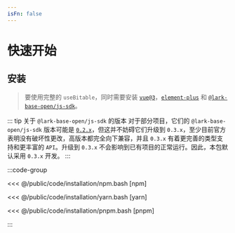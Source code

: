```yaml
---
isFn: false
---
```


# 快速开始

## 安装

> 要使用完整的 `useBitable`，同时需要安装 [`vue@3`](https://cn.vuejs.org/)，[`element-plus`](https://element-plus.org/zh-CN/) 和 [`@lark-base-open/js-sdk`](https://lark-base-team.github.io/js-sdk-docs/zh/)。

::: tip 关于 `@lark-base-open/js-sdk` 的版本
对于部分项目，它们的 `@lark-base-open/js-sdk` 版本可能是 [`0.2.x`](https://bytedance.feishu.cn/docx/HjCEd1sPzoVnxIxF3LrcKnepnUf)，但这并不妨碍它们升级到 `0.3.x`，至少目前官方表明没有破坏性更改，高版本都完全向下兼容，并且 `0.3.x` 有着更完善的类型支持和更丰富的 `API`。升级到 `0.3.x` 不会影响到已有项目的正常运行。因此，本包默认采用 `0.3.x` 开发。
:::

:::code-group

<<< @/public/code/installation/npm.bash [npm]

<<< @/public/code/installation/yarn.bash [yarn]

<<< @/public/code/installation/pnpm.bash [pnpm]

:::
